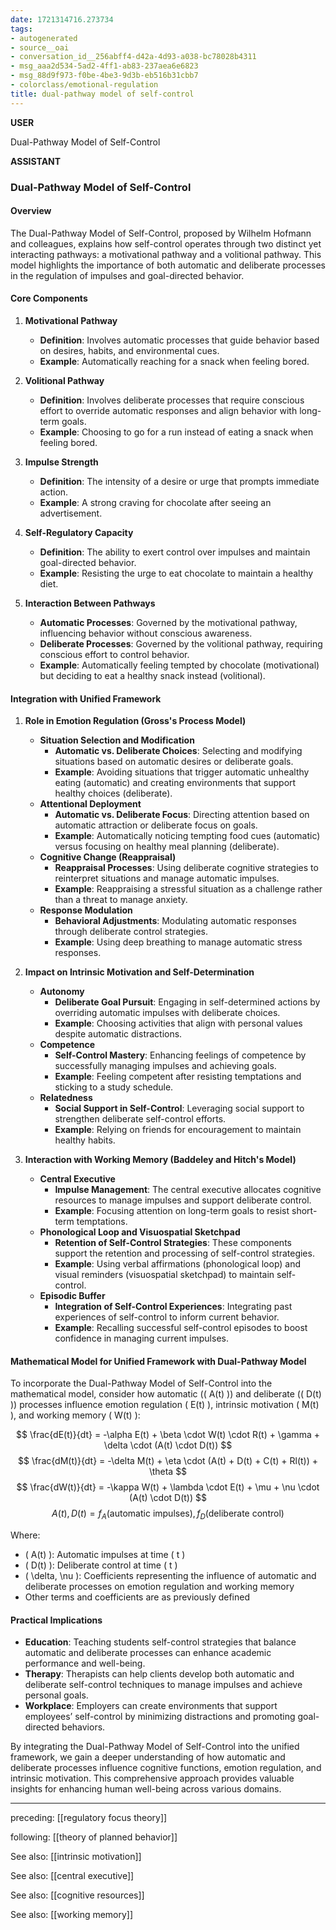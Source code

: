 ```yaml
---
date: 1721314716.273734
tags:
- autogenerated
- source__oai
- conversation_id__256abff4-d42a-4d93-a038-bc78028b4311
- msg_aaa2d534-5ad2-4ff1-ab83-237aea6e6823
- msg_88d9f973-f0be-4be3-9d3b-eb516b31cbb7
- colorclass/emotional-regulation
title: dual-pathway model of self-control
---
```


**USER**

Dual-Pathway Model of Self-Control


**ASSISTANT**

### Dual-Pathway Model of Self-Control

#### Overview
The Dual-Pathway Model of Self-Control, proposed by Wilhelm Hofmann and colleagues, explains how self-control operates through two distinct yet interacting pathways: a motivational pathway and a volitional pathway. This model highlights the importance of both automatic and deliberate processes in the regulation of impulses and goal-directed behavior.

#### Core Components
1. **Motivational Pathway**
   - **Definition**: Involves automatic processes that guide behavior based on desires, habits, and environmental cues.
   - **Example**: Automatically reaching for a snack when feeling bored.

2. **Volitional Pathway**
   - **Definition**: Involves deliberate processes that require conscious effort to override automatic responses and align behavior with long-term goals.
   - **Example**: Choosing to go for a run instead of eating a snack when feeling bored.

3. **Impulse Strength**
   - **Definition**: The intensity of a desire or urge that prompts immediate action.
   - **Example**: A strong craving for chocolate after seeing an advertisement.

4. **Self-Regulatory Capacity**
   - **Definition**: The ability to exert control over impulses and maintain goal-directed behavior.
   - **Example**: Resisting the urge to eat chocolate to maintain a healthy diet.

5. **Interaction Between Pathways**
   - **Automatic Processes**: Governed by the motivational pathway, influencing behavior without conscious awareness.
   - **Deliberate Processes**: Governed by the volitional pathway, requiring conscious effort to control behavior.
   - **Example**: Automatically feeling tempted by chocolate (motivational) but deciding to eat a healthy snack instead (volitional).

#### Integration with Unified Framework

1. **Role in Emotion Regulation (Gross's Process Model)**
   - **Situation Selection and Modification**
     - **Automatic vs. Deliberate Choices**: Selecting and modifying situations based on automatic desires or deliberate goals.
     - **Example**: Avoiding situations that trigger automatic unhealthy eating (automatic) and creating environments that support healthy choices (deliberate).
   - **Attentional Deployment**
     - **Automatic vs. Deliberate Focus**: Directing attention based on automatic attraction or deliberate focus on goals.
     - **Example**: Automatically noticing tempting food cues (automatic) versus focusing on healthy meal planning (deliberate).
   - **Cognitive Change (Reappraisal)**
     - **Reappraisal Processes**: Using deliberate cognitive strategies to reinterpret situations and manage automatic impulses.
     - **Example**: Reappraising a stressful situation as a challenge rather than a threat to manage anxiety.
   - **Response Modulation**
     - **Behavioral Adjustments**: Modulating automatic responses through deliberate control strategies.
     - **Example**: Using deep breathing to manage automatic stress responses.

2. **Impact on Intrinsic Motivation and Self-Determination**
   - **Autonomy**
     - **Deliberate Goal Pursuit**: Engaging in self-determined actions by overriding automatic impulses with deliberate choices.
     - **Example**: Choosing activities that align with personal values despite automatic distractions.
   - **Competence**
     - **Self-Control Mastery**: Enhancing feelings of competence by successfully managing impulses and achieving goals.
     - **Example**: Feeling competent after resisting temptations and sticking to a study schedule.
   - **Relatedness**
     - **Social Support in Self-Control**: Leveraging social support to strengthen deliberate self-control efforts.
     - **Example**: Relying on friends for encouragement to maintain healthy habits.

3. **Interaction with Working Memory (Baddeley and Hitch's Model)**
   - **Central Executive**
     - **Impulse Management**: The central executive allocates cognitive resources to manage impulses and support deliberate control.
     - **Example**: Focusing attention on long-term goals to resist short-term temptations.
   - **Phonological Loop and Visuospatial Sketchpad**
     - **Retention of Self-Control Strategies**: These components support the retention and processing of self-control strategies.
     - **Example**: Using verbal affirmations (phonological loop) and visual reminders (visuospatial sketchpad) to maintain self-control.
   - **Episodic Buffer**
     - **Integration of Self-Control Experiences**: Integrating past experiences of self-control to inform current behavior.
     - **Example**: Recalling successful self-control episodes to boost confidence in managing current impulses.

#### Mathematical Model for Unified Framework with Dual-Pathway Model
To incorporate the Dual-Pathway Model of Self-Control into the mathematical model, consider how automatic (\( A(t) \)) and deliberate (\( D(t) \)) processes influence emotion regulation \( E(t) \), intrinsic motivation \( M(t) \), and working memory \( W(t) \):

$$ \frac{dE(t)}{dt} = -\alpha E(t) + \beta \cdot W(t) \cdot R(t) + \gamma + \delta \cdot (A(t) \cdot D(t)) $$
$$ \frac{dM(t)}{dt} = -\delta M(t) + \eta \cdot (A(t) + D(t) + C(t) + Rl(t)) + \theta $$
$$ \frac{dW(t)}{dt} = -\kappa W(t) + \lambda \cdot E(t) + \mu + \nu \cdot (A(t) \cdot D(t)) $$
$$ A(t), D(t) = f_A(\text{automatic impulses}), f_D(\text{deliberate control}) $$

Where:
- \( A(t) \): Automatic impulses at time \( t \)
- \( D(t) \): Deliberate control at time \( t \)
- \( \delta, \nu \): Coefficients representing the influence of automatic and deliberate processes on emotion regulation and working memory
- Other terms and coefficients are as previously defined

#### Practical Implications
- **Education**: Teaching students self-control strategies that balance automatic and deliberate processes can enhance academic performance and well-being.
- **Therapy**: Therapists can help clients develop both automatic and deliberate self-control techniques to manage impulses and achieve personal goals.
- **Workplace**: Employers can create environments that support employees’ self-control by minimizing distractions and promoting goal-directed behaviors.

By integrating the Dual-Pathway Model of Self-Control into the unified framework, we gain a deeper understanding of how automatic and deliberate processes influence cognitive functions, emotion regulation, and intrinsic motivation. This comprehensive approach provides valuable insights for enhancing human well-being across various domains.


---

preceding: [[regulatory focus theory]]  


following: [[theory of planned behavior]]

See also: [[intrinsic motivation]]


See also: [[central executive]]


See also: [[cognitive resources]]


See also: [[working memory]]